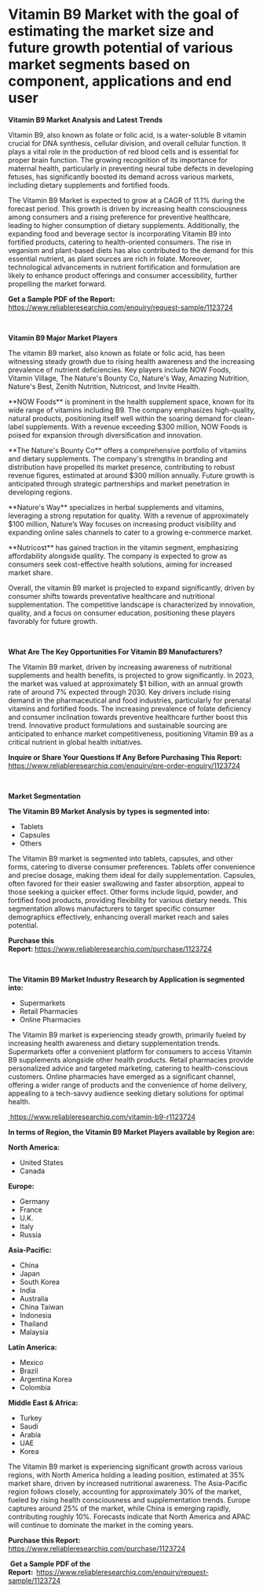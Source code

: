 <p><h1>Vitamin B9 Market with the goal of estimating the market size and future growth potential of various market segments based on component, applications and end user</h1></p><p><strong>Vitamin B9 Market Analysis and Latest Trends</strong></p>
<p><p>Vitamin B9, also known as folate or folic acid, is a water-soluble B vitamin crucial for DNA synthesis, cellular division, and overall cellular function. It plays a vital role in the production of red blood cells and is essential for proper brain function. The growing recognition of its importance for maternal health, particularly in preventing neural tube defects in developing fetuses, has significantly boosted its demand across various markets, including dietary supplements and fortified foods.</p><p>The Vitamin B9 Market is expected to grow at a CAGR of 11.1% during the forecast period. This growth is driven by increasing health consciousness among consumers and a rising preference for preventive healthcare, leading to higher consumption of dietary supplements. Additionally, the expanding food and beverage sector is incorporating Vitamin B9 into fortified products, catering to health-oriented consumers. The rise in veganism and plant-based diets has also contributed to the demand for this essential nutrient, as plant sources are rich in folate. Moreover, technological advancements in nutrient fortification and formulation are likely to enhance product offerings and consumer accessibility, further propelling the market forward.</p></p>
<p><strong>Get a Sample PDF of the Report:&nbsp;</strong> <a href="https://www.reliableresearchiq.com/enquiry/request-sample/1123724?utm_campaign=3704&utm_medium=2&utm_source=Github&utm_content=ia&utm_term=19042025&utm_id=vitamin-b9">https://www.reliableresearchiq.com/enquiry/request-sample/1123724</a></p>
<p>&nbsp;</p>
<p><strong>Vitamin B9 Major Market Players</strong></p>
<p><p>The vitamin B9 market, also known as folate or folic acid, has been witnessing steady growth due to rising health awareness and the increasing prevalence of nutrient deficiencies. Key players include NOW Foods, Vitamin Village, The Nature's Bounty Co, Nature's Way, Amazing Nutrition, Nature's Best, Zenith Nutrition, Nutricost, and Invite Health.</p><p>**NOW Foods** is prominent in the health supplement space, known for its wide range of vitamins including B9. The company emphasizes high-quality, natural products, positioning itself well within the soaring demand for clean-label supplements. With a revenue exceeding $300 million, NOW Foods is poised for expansion through diversification and innovation.</p><p>**The Nature's Bounty Co** offers a comprehensive portfolio of vitamins and dietary supplements. The company's strengths in branding and distribution have propelled its market presence, contributing to robust revenue figures, estimated at around $300 million annually. Future growth is anticipated through strategic partnerships and market penetration in developing regions.</p><p>**Nature's Way** specializes in herbal supplements and vitamins, leveraging a strong reputation for quality. With a revenue of approximately $100 million, Nature’s Way focuses on increasing product visibility and expanding online sales channels to cater to a growing e-commerce market.</p><p>**Nutricost** has gained traction in the vitamin segment, emphasizing affordability alongside quality. The company is expected to grow as consumers seek cost-effective health solutions, aiming for increased market share.</p><p>Overall, the vitamin B9 market is projected to expand significantly, driven by consumer shifts towards preventative healthcare and nutritional supplementation. The competitive landscape is characterized by innovation, quality, and a focus on consumer education, positioning these players favorably for future growth.</p></p>
<p>&nbsp;</p>
<p><strong>What Are The Key Opportunities For Vitamin B9 Manufacturers?</strong></p>
<p><p>The Vitamin B9 market, driven by increasing awareness of nutritional supplements and health benefits, is projected to grow significantly. In 2023, the market was valued at approximately $1 billion, with an annual growth rate of around 7% expected through 2030. Key drivers include rising demand in the pharmaceutical and food industries, particularly for prenatal vitamins and fortified foods. The increasing prevalence of folate deficiency and consumer inclination towards preventive healthcare further boost this trend. Innovative product formulations and sustainable sourcing are anticipated to enhance market competitiveness, positioning Vitamin B9 as a critical nutrient in global health initiatives.</p></p>
<p><strong>Inquire or Share Your Questions If Any Before Purchasing This Report:</strong> <a href="https://www.reliableresearchiq.com/enquiry/pre-order-enquiry/1123724?utm_campaign=3704&utm_medium=2&utm_source=Github&utm_content=ia&utm_term=19042025&utm_id=vitamin-b9">https://www.reliableresearchiq.com/enquiry/pre-order-enquiry/1123724</a></p>
<p>&nbsp;</p>
<p><strong>Market Segmentation</strong></p>
<p><strong>The Vitamin B9 Market Analysis by types is segmented into:</strong></p>
<p><ul><li>Tablets</li><li>Capsules</li><li>Others</li></ul></p>
<p><p>The Vitamin B9 market is segmented into tablets, capsules, and other forms, catering to diverse consumer preferences. Tablets offer convenience and precise dosage, making them ideal for daily supplementation. Capsules, often favored for their easier swallowing and faster absorption, appeal to those seeking a quicker effect. Other forms include liquid, powder, and fortified food products, providing flexibility for various dietary needs. This segmentation allows manufacturers to target specific consumer demographics effectively, enhancing overall market reach and sales potential.</p></p>
<p><strong>Purchase this Report:&nbsp;</strong><a href="https://www.reliableresearchiq.com/purchase/1123724?utm_campaign=3704&utm_medium=2&utm_source=Github&utm_content=ia&utm_term=19042025&utm_id=vitamin-b9">https://www.reliableresearchiq.com/purchase/1123724</a></p>
<p>&nbsp;</p>
<p><strong>The Vitamin B9 Market Industry Research by Application is segmented into:</strong></p>
<p><ul><li>Supermarkets</li><li>Retail Pharmacies</li><li>Online Pharmacies</li></ul></p>
<p><p>The Vitamin B9 market is experiencing steady growth, primarily fueled by increasing health awareness and dietary supplementation trends. Supermarkets offer a convenient platform for consumers to access Vitamin B9 supplements alongside other health products. Retail pharmacies provide personalized advice and targeted marketing, catering to health-conscious customers. Online pharmacies have emerged as a significant channel, offering a wider range of products and the convenience of home delivery, appealing to a tech-savvy audience seeking dietary solutions for optimal health.</p></p>
<p><a href="https://www.reliableresearchiq.com/vitamin-b9-r1123724?utm_campaign=3704&utm_medium=2&utm_source=Github&utm_content=ia&utm_term=19042025&utm_id=vitamin-b9">&nbsp;https://www.reliableresearchiq.com/vitamin-b9-r1123724</a></p>
<p><strong>In terms of Region, the Vitamin B9 Market Players available by Region are:</strong></p>
<p>
    <p> <strong> North America: </strong>
        <ul>
            <li>United States</li>
            <li>Canada</li>
        </ul>
        </p> 
    <p> <strong> Europe: </strong>
        <ul>
            <li>Germany</li>
            <li>France</li>
            <li>U.K.</li>
            <li>Italy</li>
            <li>Russia</li>
        </ul>
        </p> 
    <p> <strong> Asia-Pacific: </strong>
        <ul>
            <li>China</li>
            <li>Japan</li>
            <li>South Korea</li>
            <li>India</li>
            <li>Australia</li>
            <li>China Taiwan</li>
            <li>Indonesia</li>
            <li>Thailand</li>
            <li>Malaysia</li>
        </ul>
        </p> 
    <p> <strong> Latin America: </strong>
        <ul>
            <li>Mexico</li>
            <li>Brazil</li>
            <li>Argentina Korea</li>
            <li>Colombia</li>
        </ul>
        </p> 
    <p> <strong> Middle East & Africa: </strong>
        <ul>
            <li>Turkey</li>
            <li>Saudi</li>
            <li>Arabia</li>
            <li>UAE</li>
            <li>Korea</li>
        </ul>
    </p>
    </p>
<p><p>The Vitamin B9 market is experiencing significant growth across various regions, with North America holding a leading position, estimated at 35% market share, driven by increased nutritional awareness. The Asia-Pacific region follows closely, accounting for approximately 30% of the market, fueled by rising health consciousness and supplementation trends. Europe captures around 25% of the market, while China is emerging rapidly, contributing roughly 10%. Forecasts indicate that North America and APAC will continue to dominate the market in the coming years.</p></p>
<p><strong>Purchase this Report: </strong><a href="https://www.reliableresearchiq.com/purchase/1123724?utm_campaign=3704&utm_medium=2&utm_source=Github&utm_content=ia&utm_term=19042025&utm_id=vitamin-b9">https://www.reliableresearchiq.com/purchase/1123724</a></p>
<p>&nbsp;<strong>Get a Sample PDF of the Report:&nbsp;&nbsp;</strong><a href="https://www.reliableresearchiq.com/enquiry/request-sample/1123724?utm_campaign=3704&utm_medium=2&utm_source=Github&utm_content=ia&utm_term=19042025&utm_id=vitamin-b9">https://www.reliableresearchiq.com/enquiry/request-sample/1123724</a></p>
<p><strong></strong></p>
<p><p></p><p></p><p></p></p>